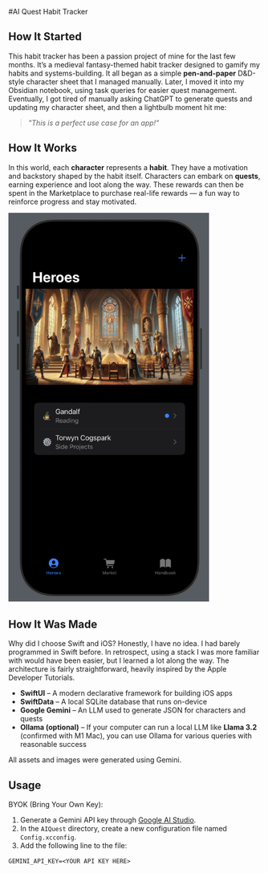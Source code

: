 #AI Quest Habit Tracker
## How It Started
This habit tracker has been a passion project of mine for the last few months. It’s a medieval fantasy-themed habit tracker designed to gamify my habits and systems-building.
It all began as a simple **pen-and-paper** D&D-style character sheet that I managed manually. Later, I moved it into my Obsidian notebook, using task queries for easier quest management. Eventually, I got tired of manually asking ChatGPT to generate quests and updating my character sheet, and then a lightbulb moment hit me:
> *"This is a perfect use case for an app!"*

## How It Works
In this world, each **character** represents a **habit**. They have a motivation and backstory shaped by the habit itself.
Characters can embark on **quests**, earning experience and loot along the way. These rewards can then be spent in the Marketplace to purchase real-life rewards — a fun way to reinforce progress and stay motivated.

<img src="./AIQuest/Resource/ai-quest-homescreen.png" alt="drawing" width="400"/>

## How It Was Made
Why did I choose Swift and iOS? Honestly, I have no idea. I had barely programmed in Swift before. In retrospect, using a stack I was more familiar with would have been easier, but I learned a lot along the way.
The architecture is fairly straightforward, heavily inspired by the Apple Developer Tutorials.

- **SwiftUI** – A modern declarative framework for building iOS apps
- **SwiftData** – A local SQLite database that runs on-device
- **Google Gemini** – An LLM used to generate JSON for characters and quests
- **Ollama (optional)** – If your computer can run a local LLM like **Llama 3.2** (confirmed with M1 Mac), you can use Ollama for various queries with reasonable success

All assets and images were generated using Gemini.

## Usage
BYOK (Bring Your Own Key):
1. Generate a Gemini API key through [Google AI Studio](https://aistudio.google.com/apikey).
2. In the `AIQuest` directory, create a new configuration file named `Config.xcconfig`.
3. Add the following line to the file:
```xcconfig
GEMINI_API_KEY=<YOUR API KEY HERE>
```
